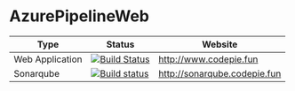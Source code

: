 # AzurePipelineWeb
Type | Status | Website
-|-|-
Web Application | [![Build Status](https://dev.azure.com/Zhiwen-Lin/AzurePipelineWeb/_apis/build/status/AzurePipelineWeb?branchName=master)](https://dev.azure.com/Zhiwen-Lin/AzurePipelineWeb/_build/latest?definitionId=3&branchName=master) | http://www.codepie.fun
Sonarqube | [![Build status](https://dev.azure.com/Zhiwen-Lin/AzurePipelineWeb/_apis/build/status/Sonarqube-Azure)](https://dev.azure.com/Zhiwen-Lin/AzurePipelineWeb/_build/latest?definitionId=5) | http://sonarqube.codepie.fun

